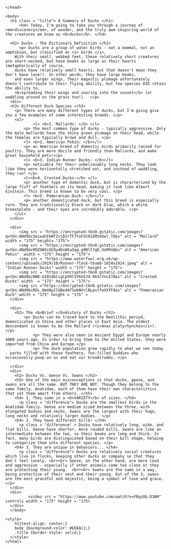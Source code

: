 <!DOCTYPE html>
<html> 
	<head> 
	  
	</head> 
		
	<body>
	  <h1 class = "title"> A Summary of Ducks </h1>
	      <h4> Today, I'm going to take you through a journey of <em>discovery</em>, of wonder, and the truly awe-inspiring world of the creatures we know as <b>ducks</b>. </h4>
	    
	  <h2> Ducks - The Dictionary Definition </h2>
	      <p> Ducks are a group of water birds - not a mammal, not an amphibian, but classified as <i> birds </i>. 
		With their small, webbed feet, these relatively short creatures are short-necked, but have beaks as large as their hearts (metaphorically of course,
		ducks have relatively small hearts, but that doesn't mean they don't have love!). In other words, they have large beaks, 
		and even larger wings. Their magestic plumage unfortunately doesn't contribute to their flying ability, but few species DID retain the ability to, 
		<b>spreading their wings and soaring into the sunset</b> (or waddling around on the grass too!).  </p>
	  <div> 
	  <h3> Different Duck Species </h3> 
		<p> There are many different types of ducks, but I'm going give you a few examples of some interesting breeds. </p>
		<ul> 
		        <l> <b>1. Mallards: </b> </l> 
			<p> the most common type of ducks - typically aggressive. Only the male mallards have the shiny green plumage on their head, while the females are typically brown and dull. </p>
			<l> <b>2. American Pekin: </b></l>
			<p> an American breed of domestic birds primarily raised for poultry. They are more docile and friendly than Mallards, and make great household pets!</p>
			<l> <b>3. Indian Runner Ducks: </b></l>
			<p> noticable for their unbelievably long necks. They look like they were horizontally stretched out, and instead of waddling, they run! </p>
			<l><b>4. Crested Ducks:</b> </l>
			<p> another type of domestic duck, but is characterized by the large fluff of feathers on its head, making it look like Albert Einstein. This breed is known to be very cool. </p>
			<l> <b>5. Pomeranian Duck: </b></l>
			<p> another domesticated duck, but this breed is especially rare. They are traditionally black or dark blue, which a white breastplate - and their eyes are incredibly adorable. </p>
		</ul>
	  </div>
	
	  <div>
	      <img src = "https://encrypted-tbn0.gstatic.com/images?q=tbn:ANd9GcSeiwahIbWfZvjD2rTF7toFd10iEMtm5wl_YQ&s" alt = "Mallard" width = "175" height= "175">
	      <img src = "https://encrypted-tbn0.gstatic.com/images?q=tbn:ANd9GcR0ZGWXcUU3ydOsWIw3qq_g9Blt7gD_UoMFmQ&s" alt = "American Pekin"  width = "175" height = "175">	
	      <img src = "https://www.waterfowl.org.uk/wp-content/uploads/2019/10/Runner-flock-thumb-1024x1024.jpeg" alt = "Indian Runner Ducks" width = "175" height = "175">  		 
	      <img src = "https://encrypted-tbn0.gstatic.com/images?q=tbn:ANd9GcRWD-UI854bCcgCpVRlVY6U5J4-963cYnLE7A&s" alt = "Crested Ducks" width  = "175" height = "175">
	      <img src ="https://encrypted-tbn0.gstatic.com/images?q=tbn:ANd9GcROL_Qm48pIlGBedAT1wkNVclBLpstfeXXfFA&s" alt = "Pomeranian Duck" wdith = "175" height = "175" >  
	  </div>  
	
	  <div> 
		<h2> The <b>Brief </b>History of Ducks </h2>
	  		<p> Ducks can be traced back to the Neolithic period, domesticated in China and other places in East Asia. The oldest descendant is known to be the Mallard (<i>Anas platyrhynchos</i>). </p>
	        	<p> They were also seen in Ancient Egypt and Europe nearly 4000 years ago. In order to bring them to the United States, they were imported from China and Europe.</p>
	        	<p> The duck population grew rapidly to what we see today - parks filled with these feathery, fun-filled buddies who occasionally poop on us and eat our breadcrumbs. </p>
	        
	  </div>
	  <div>
		<h2> Ducks Vs. Geese Vs. Swans </h2>
		<h5> One of the main misconceptions is that ducks, geese, and swans are all the same. BUT THEY ARE NOT. Though they belong to the same family, Anatidae, each of them have their own characteristics that set them amart from others. </h5>
		<h4> 1. They come in a <b>VARIETY</b> of sizes. </h4>
		  <p class = "difference"> Ducks are the smallest birds in the Anatidae family. Geese are medium sized between the three, with elongated bodies and necks. Swans are the largest with their huge, long necks and relatively larger bodies.  </p>
		<h4> 2. They have different bill$! </h4>
		  <p class = "difference" > Ducks have relatively long, wide, and flat bills. Geese have shorter, more rouded bills. Swans are like an intermediate between the two, so their beaks are long and thick. In fact, many birds are distinguished based on their bill shape, helping to categorize them into different species. </p>
		<h4> 3. They are unique in behaviors... </h4>
		  <p class = "difference"> Ducks are relatively social creatures which live in flocks, keeping other ducks as company so that they don't feel lonely. <br><br> Geese, on the other hand, are more loud and aggressive - especially if other animals come too close or they are protecting their young.  <br><br> Swans are the same in a way, being protective of their nest and their young. Out of the 3, swans are the most graceful and majestic, being a symbol of love and grace. </p>
	  </div>
	  <div> 
	          <video src = "https://www.youtube.com/watch?v=F0qzOG-D3AM" controls width = "175" height = "175>
	  </div>
	  </body> 
	
	<style>
		h1{text-align: center;}
		body {background-color: #E6EAC1;}  
		.title {border-style: solid;}
	  </style>
	</html> 
